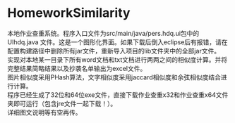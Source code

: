 # HomeworkSimilarity
本地作业查重系统。程序入口文件为src/main/java/pers.hdq.ui包中的UIhdq.java 文件。这是一个图形化界面。如果下载后倒入eclipse后有报错，请在配置构建路径中删除所有jar文件，重新导入项目的lib文件夹中的全部jar文件。  
实现对本地某一目录下所有word文档和txt文档进行两两之间的相似度计算。并将完整结果简略结果以及抄袭名单输出为excel文件。  
图片相似度采用PHash算法，文字相似度采用jaccard相似度和余弦相似度结合进行计算。  
程序已经生成了32位和64位exe文件，直接下载作业查重x32和作业查重x64文件夹即可运行（包含jre文件一起下载！）。  
详细图文说明等有空再传。  
 
